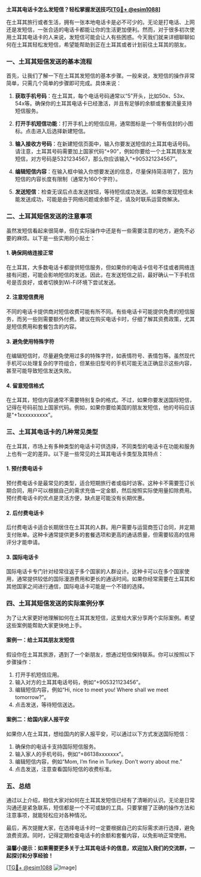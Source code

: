 **土耳其电话卡怎么发短信？轻松掌握发送技巧[[TG💪+ @esim1088](https://t.me/s/esim1088)]**

在土耳其旅行或者生活，拥有一张本地电话卡是必不可少的。无论是打电话、上网还是发短信，一张合适的电话卡都能让你的生活更加便利。然而，对于很多初次使用土耳其电话卡的人来说，发短信可能会让人有些困惑。今天我们就来详细聊聊如何在土耳其轻松发短信，希望能帮助到正在土耳其或者计划前往土耳其的朋友。

### **一、土耳其短信发送的基本流程**

首先，让我们了解一下在土耳其发短信的基本步骤。一般来说，发短信的操作非常简单，只需几个简单的步骤即可完成。具体来说：

1. **获取手机号码**：在土耳其，每个电话号码通常以“5”开头，比如50x、53x、54x等。确保你的土耳其电话卡已经激活，并且有足够的余额或套餐流量支持短信服务。
   
2. **打开手机短信功能**：打开手机上的短信应用，通常图标是一个带有信封的小图标。点击进入后选择新建短信。

3. **输入接收方号码**：在新建短信页面中，输入你要发送短信的土耳其电话号码。请注意，土耳其号码需要加上国家代码“+90”，例如你要给一个土耳其朋友发短信，对方号码是5321234567，那么你应该输入“+905321234567”。

4. **编辑短信内容**：在输入框中输入你想要发送的信息，尽量保持简洁明了，因为短信的内容长度有限制（通常为160个字符）。

5. **发送短信**：检查无误后点击发送按钮，等待短信成功发送。如果你发现短信未能发送成功，可能是由于网络问题或余额不足，请及时联系运营商解决。

### **二、土耳其短信发送的注意事项**

虽然发短信看起来很简单，但在实际操作中还是有一些需要注意的地方，避免不必要的麻烦。以下是一些实用的小贴士：

#### **1. 确保网络连接正常**
在土耳其，大多数电话卡都提供短信服务，但如果你的电话卡信号不佳或者网络连接有问题，可能会影响短信的发送。因此，在发送短信之前，最好确认一下手机信号是否良好，或者切换到Wi-Fi环境下尝试发送。

#### **2. 注意短信费用**
不同的电话卡提供商对短信收费可能有所不同。有些电话卡可能提供免费的短信服务，而另一些则需要额外付费。建议在购买电话卡时，仔细了解其资费政策，尤其是短信费用和套餐包含的内容。

#### **3. 避免使用特殊字符**
在编辑短信时，尽量避免使用过多的特殊字符，如表情符号、表情包等。虽然现代手机可以处理复杂的字符组合，但某些旧型号的手机可能无法正确显示这些内容，甚至可能导致短信发送失败。

#### **4. 留意短信格式**
在土耳其，短信内容通常不需要特别复杂的格式。不过，如果你要发送国际短信，记得在号码前加上国家代码。例如，如果你要给美国的朋友发短信，他的号码应该是“+1xxxxxxxxxx”。

### **三、土耳其电话卡的几种常见类型**

在土耳其，市场上有多种类型的电话卡可供选择，不同类型的电话卡在功能和服务上也有一定的差异。以下是一些常见的土耳其电话卡类型及其特点：

#### **1. 预付费电话卡**
预付费电话卡是最常见的类型，适合短期旅行者或临时访客。这种卡不需要签订长期合同，用户可以根据自己的需求充值一定金额，然后按照实际使用量扣除费用。预付费电话卡的优点是灵活方便，缺点是可能没有长期优惠。

#### **2. 后付费电话卡**
后付费电话卡适合长期居住在土耳其的人群。用户需要与运营商签订合同，并定期支付账单。这种卡通常提供更多的套餐选项和更高的通话质量，但需要较高的信用评分才能申请。

#### **3. 国际电话卡**
国际电话卡专门针对经常往返于多个国家的人群设计。这种卡可以在多个国家使用，通常提供较低的国际漫游费用和更长的通话时间。如果你经常需要在土耳其和其他国家之间进行通信，国际电话卡可能是一个不错的选择。

### **四、土耳其短信发送的实际案例分享**

为了让大家更好地理解如何在土耳其发短信，这里给大家分享两个实际案例。希望这些案例能帮助大家更快地上手。

#### **案例一：给土耳其朋友发短信**
假设你在土耳其旅游，遇到了一个新朋友，想通过短信保持联系。你可以按照以下步骤操作：
1. 打开手机短信应用。
2. 输入对方的土耳其电话号码，例如“+905321123456”。
3. 编辑短信内容，例如“Hi, nice to meet you! Where shall we meet tomorrow?”。
4. 点击发送，等待短信送达。

#### **案例二：给国内家人报平安**
如果你人在土耳其，想给国内的家人报平安，可以通过以下方式发送国际短信：
1. 确保你的电话卡支持国际短信服务。
2. 输入家人的手机号码，例如“+86138xxxxxxx”。
3. 编辑短信内容，例如“Mom, I’m fine in Turkey. Don’t worry about me.”
4. 点击发送，注意查看国际短信的收费标准。

### **五、总结**

通过以上介绍，相信大家对如何在土耳其发短信已经有了清晰的认识。无论是日常沟通还是紧急联系，短信都是一个不可或缺的工具。只要掌握了正确的操作方法和注意事项，就能轻松应对各种情况。

最后，再次提醒大家，在选择电话卡时一定要根据自己的实际需求进行选择，避免浪费资源。同时，记得定期检查电话卡的余额和套餐内容，以免影响正常使用。

**温馨小提示：如果需要更多关于土耳其电话卡的信息，欢迎加入我们的交流群，一起探讨和分享经验！**

[[TG💪+ @esim1088](https://t.me/s/esim1088) ![Image](https://i.postimg.cc/4NQfJmqS/Snipaste-2025-05-13-00-14-12.png)]